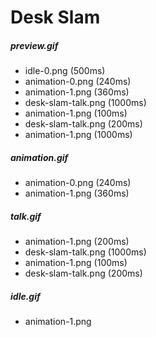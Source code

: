 # Desk Slam
##### preview.gif
* idle-0.png (500ms)
* animation-0.png (240ms)
* animation-1.png (360ms)
* desk-slam-talk.png (1000ms)
* animation-1.png (100ms)
* desk-slam-talk.png (200ms)
* animation-1.png (1000ms)

##### animation.gif
* animation-0.png (240ms)
* animation-1.png (360ms)

##### talk.gif
* animation-1.png (200ms)
* desk-slam-talk.png (1000ms)
* animation-1.png (100ms)
* desk-slam-talk.png (200ms)

##### idle.gif
* animation-1.png

